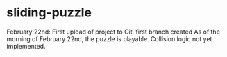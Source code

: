 # sliding-puzzle

February 22nd: First upload of project to Git, first branch created
  As of the morning of February 22nd, the puzzle is playable. Collision logic not yet implemented.
